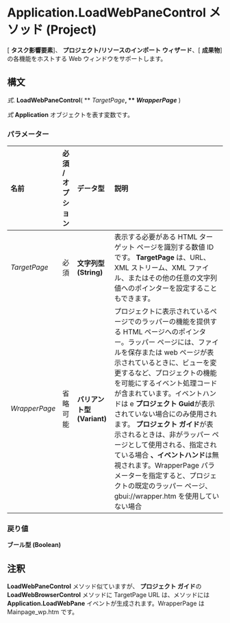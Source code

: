 
# Application.LoadWebPaneControl メソッド (Project)

[ **タスク影響要素**]、 **プロジェクト/リソースのインポート ウィザード**、[ **成果物**] の各機能をホストする Web ウィンドウをサポートします。


## 構文

 _式_. **LoadWebPaneControl**( ** _TargetPage_**, ** _WrapperPage_** )

 _式_ **Application** オブジェクトを表す変数です。


### パラメーター



|**名前**|**必須 / オプション**|**データ型**|**説明**|
|:-----|:-----|:-----|:-----|
| _TargetPage_|必須|**文字列型 (String)**|表示する必要がある HTML ターゲット ページを識別する数値 ID です。 **TargetPage** は、URL、XML ストリーム、XML ファイル、またはその他の任意の文字列値へのポインターを設定することもできます。|
| _WrapperPage_|省略可能|**バリアント型 (Variant)**|プロジェクトに表示されているページでのラッパーの機能を提供する HTML ページへのポインター。ラッパー ページには、ファイルを保存または web ページが表示されているときに、ビューを変更するなど、プロジェクトの機能を可能にするイベント処理コードが含まれています。イベントハンドは e **プロジェクト Guid**が表示されていない場合にのみ使用されます。 **プロジェクト ガイド**が表示されるときは、非がラッパー ページとして使用される、指定されている場合 **、イベントハンド**は無視されます。WrapperPage パラメーターを指定すると、プロジェクトの既定のラッパー ページ、gbui://wrapper.htm を使用していない場合|

### 戻り値

 **ブール型 (Boolean)**


## 注釈

 **LoadWebPaneControl** メソッド似ていますが、 **プロジェクト ガイド**の **LoadWebBrowserControl** メソッドに TargetPage URL は、メソッドには **Application.LoadWebPane** イベントが生成されます。WrapperPage は Mainpage_wp.htm です。

